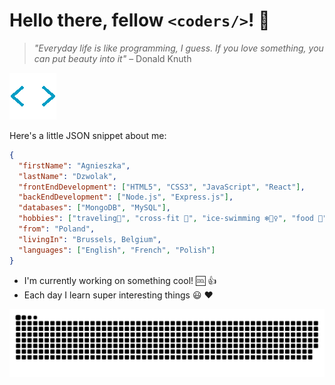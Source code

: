 # Hello there, fellow `<coders/>`! 👋

> _"Everyday life is like programming, I guess. If you love something, you can
> put beauty into it"_ – Donald Knuth

![gif](./img/gif_2.gif)

Here's a little JSON snippet about me:

```JSON
{
  "firstName": "Agnieszka",
  "lastName": "Dzwolak",
  "frontEndDevelopment": ["HTML5", "CSS3", "JavaScript", "React"],
  "backEndDevelopment": ["Node.js", "Express.js"],
  "databases": ["MongoDB", "MySQL"],
  "hobbies": ["traveling🌴", "cross-fit 💪", "ice-swimming ❄️🏊‍♀️", "food 🍔"],
  "from": "Poland",
  "livingIn": "Brussels, Belgium",
  "languages": ["English", "French", "Polish"]
}
```

- I'm currently working on something cool! 🆒 👍
- Each day I learn super interesting things 😃 ❤️

![snake-game](./img/snake-game.svg)
